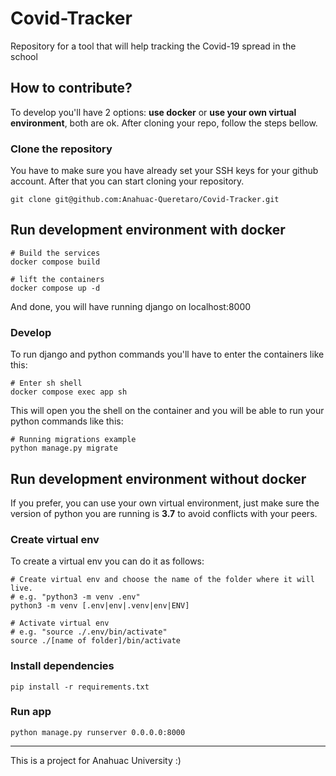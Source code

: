 # Covid-Tracker
Repository for a tool that will help tracking the Covid-19 spread in the school

## How to contribute?
To develop you'll have 2 options: **use docker** or **use your own virtual environment**, both are ok.
After cloning your repo, follow the steps bellow.

### Clone the repository
You have to make sure you have already set your SSH keys for your github account.
After that you can start cloning your repository. 

```
git clone git@github.com:Anahuac-Queretaro/Covid-Tracker.git 
```

## Run development environment with docker

```
# Build the services
docker compose build

# lift the containers
docker compose up -d
```

And done, you will have running django on localhost:8000

### Develop
To run django and python commands you'll have to enter the containers like this:
```
# Enter sh shell
docker compose exec app sh
```
This will open you the shell on the container and you will be able to run your python commands like this:

```
# Running migrations example
python manage.py migrate
```

## Run development environment without docker
If you prefer, you can use your own virtual environment, just make sure the version of python you are running is **3.7** to avoid conflicts with your peers.

### Create virtual env
To create a virtual env you can do it as follows:

```
# Create virtual env and choose the name of the folder where it will live.
# e.g. "python3 -m venv .env"
python3 -m venv [.env|env|.venv|env|ENV]

# Activate virtual env
# e.g. "source ./.env/bin/activate"
source ./[name of folder]/bin/activate
```

### Install dependencies

```
pip install -r requirements.txt
```
### Run app

```
python manage.py runserver 0.0.0.0:8000
```

---
This is a project for Anahuac University :)
